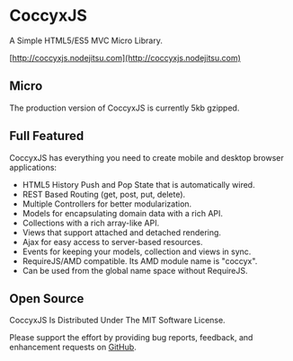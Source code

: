 # CoccyxJS
A Simple HTML5/ES5 MVC Micro Library.

[http://coccyxjs.nodejitsu.com](http://coccyxjs.nodejitsu.com)

## Micro
The production version of CoccyxJS is currently 5kb gzipped.

## Full Featured
CoccyxJS has everything you need to create mobile and desktop browser applications:
* HTML5 History Push and Pop State that is automatically wired.
* REST Based Routing (get, post, put, delete).
* Multiple Controllers for better modularization.
* Models for encapsulating domain data with a rich API.
* Collections with a rich array-like API.
* Views that support attached and detached rendering.
* Ajax for easy access to server-based resources.
* Events for keeping your models, collection and views in sync.
* RequireJS/AMD compatible. Its AMD module name is "coccyx".
* Can be used from the global name space without RequireJS.

## Open Source
CoccyxJS Is Distributed Under The MIT Software License.

Please support the effort by providing bug reports, feedback, and enhancement requests on [GitHub](https://github.com/jeffschwartz/coccyx/issues?page=1&state=open).

